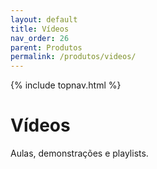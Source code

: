 ```yaml
---
layout: default
title: Vídeos
nav_order: 26
parent: Produtos
permalink: /produtos/videos/
---
```


{% include topnav.html %}

# Vídeos
Aulas, demonstrações e playlists.
